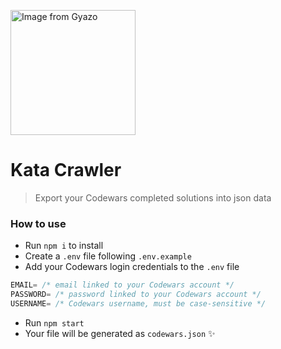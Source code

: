 <a href="https://gyazo.com/7741483b54b91783d78b5d62b1be57c8"><img src="https://i.gyazo.com/7741483b54b91783d78b5d62b1be57c8.gif" alt="Image from Gyazo" width="200"/></a>

# Kata Crawler 

> Export your Codewars completed solutions into json data

### How to use 

- Run `npm i` to install
- Create a `.env` file following `.env.example`
- Add your Codewars login credentials to the `.env` file
```js
EMAIL= /* email linked to your Codewars account */
PASSWORD= /* password linked to your Codewars account */ 
USERNAME= /* Codewars username, must be case-sensitive */ 
```
- Run `npm start`
- Your file will be generated as `codewars.json` ✨ 
